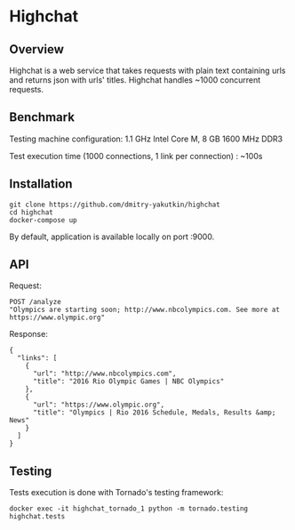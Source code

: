 # Highchat

## Overview
Highchat is a web service that takes requests with plain text containing urls and returns json with urls' titles. Highchat handles ~1000 concurrent requests.

## Benchmark
Testing machine configuration: 1.1 GHz Intel Core M, 8 GB 1600 MHz DDR3

Test execution time (1000 connections, 1 link per connection) : ~100s

## Installation
```
git clone https://github.com/dmitry-yakutkin/highchat
cd highchat
docker-compose up
```

By default, application is available locally on port :9000.

## API
Request:
```
POST /analyze
"Olympics are starting soon; http://www.nbcolympics.com. See more at https://www.olympic.org"
```

Response:
```
{
  "links": [
    {
      "url": "http://www.nbcolympics.com",
      "title": "2016 Rio Olympic Games | NBC Olympics"
    },
    {
      "url": "https://www.olympic.org",
      "title": "Olympics | Rio 2016 Schedule, Medals, Results &amp; News"
    }
  ]
}
```

## Testing
Tests execution is done with Tornado's testing framework:
```
docker exec -it highchat_tornado_1 python -m tornado.testing highchat.tests
```
